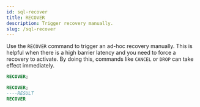 ```yaml
---
id: sql-recover
title: RECOVER
description: Trigger recovery manually.
slug: /sql-recover
---
```

<head>
  <link rel="canonical" href="https://docs.risingwave.com/docs/current/sql-recover/" />
</head>

Use the `RECOVER` command to trigger an ad-hoc recovery manually. This is helpful when there is a high barrier latency and you need to force a recovery to activate. By doing this, commands like `CANCEL` or `DROP` can take effect immediately.


```sql title="Syntax"
RECOVER;
```

```sql title="Syntax"
RECOVER;
----RESULT
RECOVER
```